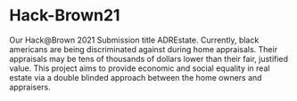 # Hack-Brown21
Our Hack@Brown 2021 Submission title ADREstate.  Currently, black americans are being discriminated against during home appraisals.  Their appraisals may be tens of thousands of dollars lower than their fair, justified value.  This project aims to provide economic and social equality in real estate via a double blinded approach between the home owners and appraisers. 
